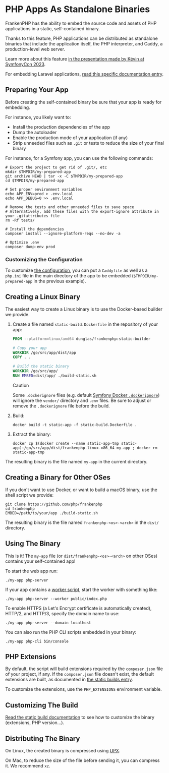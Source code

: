 # PHP Apps As Standalone Binaries

FrankenPHP has the ability to embed the source code and assets of PHP applications in a static, self-contained binary.

Thanks to this feature, PHP applications can be distributed as standalone binaries that include the application itself, the PHP interpreter, and Caddy, a production-level web server.

Learn more about this feature [in the presentation made by Kévin at SymfonyCon 2023](https://dunglas.dev/2023/12/php-and-symfony-apps-as-standalone-binaries/).

For embedding Laravel applications, [read this specific documentation entry](laravel.md#laravel-apps-as-standalone-binaries).

## Preparing Your App

Before creating the self-contained binary be sure that your app is ready for embedding.

For instance, you likely want to:

- Install the production dependencies of the app
- Dump the autoloader
- Enable the production mode of your application (if any)
- Strip unneeded files such as `.git` or tests to reduce the size of your final binary

For instance, for a Symfony app, you can use the following commands:

```console
# Export the project to get rid of .git/, etc
mkdir $TMPDIR/my-prepared-app
git archive HEAD | tar -x -C $TMPDIR/my-prepared-app
cd $TMPDIR/my-prepared-app

# Set proper environment variables
echo APP_ENV=prod > .env.local
echo APP_DEBUG=0 >> .env.local

# Remove the tests and other unneeded files to save space
# Alternatively, add these files with the export-ignore attribute in your .gitattributes file
rm -Rf tests/

# Install the dependencies
composer install --ignore-platform-reqs --no-dev -a

# Optimize .env
composer dump-env prod
```

### Customizing the Configuration

To customize [the configuration](config.md), you can put a `Caddyfile` as well as a `php.ini` file
in the main directory of the app to be embedded (`$TMPDIR/my-prepared-app` in the previous example).

## Creating a Linux Binary

The easiest way to create a Linux binary is to use the Docker-based builder we provide.

1. Create a file named `static-build.Dockerfile` in the repository of your app:

   ```dockerfile
   FROM --platform=linux/amd64 dunglas/frankenphp:static-builder

   # Copy your app
   WORKDIR /go/src/app/dist/app
   COPY . .

   # Build the static binary
   WORKDIR /go/src/app/
   RUN EMBED=dist/app/ ./build-static.sh
   ```

   > [!CAUTION]
   >
   > Some `.dockerignore` files (e.g. default [Symfony Docker `.dockerignore`](https://github.com/dunglas/symfony-docker/blob/main/.dockerignore))
   > will ignore the `vendor/` directory and `.env` files. Be sure to adjust or remove the `.dockerignore` file before the build.

2. Build:

   ```console
   docker build -t static-app -f static-build.Dockerfile .
   ```

3. Extract the binary:

   ```console
   docker cp $(docker create --name static-app-tmp static-app):/go/src/app/dist/frankenphp-linux-x86_64 my-app ; docker rm static-app-tmp
   ```

The resulting binary is the file named `my-app` in the current directory.

## Creating a Binary for Other OSes

If you don't want to use Docker, or want to build a macOS binary, use the shell script we provide:

```console
git clone https://github.com/php/frankenphp
cd frankenphp
EMBED=/path/to/your/app ./build-static.sh
```

The resulting binary is the file named `frankenphp-<os>-<arch>` in the `dist/` directory.

## Using The Binary

This is it! The `my-app` file (or `dist/frankenphp-<os>-<arch>` on other OSes) contains your self-contained app!

To start the web app run:

```console
./my-app php-server
```

If your app contains a [worker script](worker.md), start the worker with something like:

```console
./my-app php-server --worker public/index.php
```

To enable HTTPS (a Let's Encrypt certificate is automatically created), HTTP/2, and HTTP/3, specify the domain name to use:

```console
./my-app php-server --domain localhost
```

You can also run the PHP CLI scripts embedded in your binary:

```console
./my-app php-cli bin/console
```

## PHP Extensions

By default, the script will build extensions required by the `composer.json` file of your project, if any.
If the `composer.json` file doesn't exist, the default extensions are built, as documented in [the static builds entry](static.md).

To customize the extensions, use the `PHP_EXTENSIONS` environment variable.

## Customizing The Build

[Read the static build documentation](static.md) to see how to customize the binary (extensions, PHP version...).

## Distributing The Binary

On Linux, the created binary is compressed using [UPX](https://upx.github.io).

On Mac, to reduce the size of the file before sending it, you can compress it.
We recommend `xz`.
